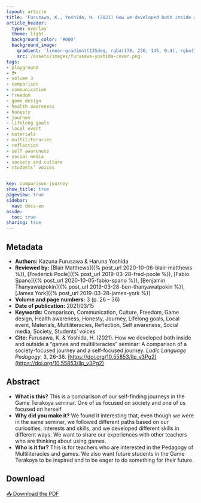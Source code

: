 ```yaml
---
layout: article
title: 'Furusawa, K., Yoshida, H. (2021) How we developed both inside and outside a “games and multiliteracies” seminar: A comparison of a society-focused journey and a self-focused journey'
article_header:
  type: overlay
  theme: light
  background_color: '#000'
  background_image:
    gradient: 'linear-gradient(135deg, rgba(178, 236, 145, 0.4), rgba(147, 81, 182, 0.4))'
    src: /assets/images/furusawa-yoshida-cover.png
tags:
- playground
- 🏞
- volume 3
- comparison
- communication
- freedom
- game design
- health awareness
- honesty
- journey
- lifelong goals
- local event
- materials
- multiliteracies
- reflection
- self awareness
- social media
- society and culture
- students’ voices


key: comparison-journey
show_title: true
pageview: true
sidebar:
  nav: docs-en
aside:
  toc: true
sharing: true
---
```


<meta name="citation_title" content="How we developed both inside and outside a “games and multiliteracies” seminar: A comparison of a society-focused journey and a self-focused journey">
<meta name="citation_author" content="Furusawa, Kazuna">
<meta name="citation_author" content="Yoshida, Haruna">
<meta name="citation_publication_date" content="2021/03/15">
<meta name="citation_journal_title" content="Ludic Language Pedagogy">
<meta name="citation_volume" content="3">
<meta name="citation_firstpage" content="26">
<meta name="citation_lastpage" content="36">
<meta name="citation_pdf_url" content="http://www.llpjournal.org/assets/publication-pdfs/furusawa-yoshida-comparison-journey.pdf">


<!--more-->

## Metadata

- **Authors:** Kazuna Furusawa & Haruna Yoshida
- **Reviewed by:** [Blair Matthews]({% post_url 2020-10-06-blair-matthews %}), [Frederick Poole]({% post_url 2019-03-28-fred-poole %}), [Fabio Spano]({% post_url 2020-10-05-fabio-spano %}), [Benjamin Thanyawatpokin]({% post_url 2019-03-28-ben-thanyawatpokin %}), [James York]({% post_url 2019-03-28-james-york %})
- **Volume and page numbers:** 3 (p. 26 – 36)
- **Date of publication:** 2021/03/15
- **Keywords:** Comparison, Communication, Culture, Freedom, Game design, Health awareness, Honesty, Journey, Lifelong goals, Local event, Materials, Multiliteracies, Reflection, Self awareness, Social media, Society, Students’ voices
- **Cite:** Furusawa, K. & Yoshida, H. (2021). How we developed both inside and outside a “games and multiliteracies” seminar: A comparison of a society-focused journey and a self-focused journey. *Ludic Language Pedagogy*, 3, 26-36. [https://doi.org/10.55853/llp_v3Pg2](https://doi.org/10.55853/llp_v3Pg2)

## Abstract

- **What is this?** This is a comparison of our self-finding journeys in the Game Terakoya seminar. One of us focused on society and one of us focused on herself.
- **Why did you make it?** We found it interesting that, even though we were in the same seminar, we followed different paths based on our curiosities, interests and skills, and we developed different skills in different ways. We want to share our experiences with other teachers who are thinking about using games.
- **Who is it for?** This is for teachers who are interested in the Pedagogy of Multiliteracies and games. We also want future students in the Game Terakoya to be inspired and to be eager to do something for their future.

## Download

<a class="button button--action button--rounded button--lg" href="/assets/publication-pdfs/furusawa-yoshida-comparison-journey.pdf"><i class="fas fa-file-download"></i> 📥 Download the PDF </a>